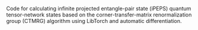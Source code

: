 Code for calculating infinite projected entangle-pair state (iPEPS) quantum tensor-network states based on the corner-transfer-matrix renormalization group (CTMRG) algorithm using LibTorch and automatic differentiation.
